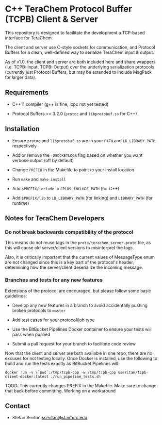 # C++ TeraChem Protocol Buffer (TCPB) Client & Server #

This repository is designed to facilitate the development a TCP-based interface for TeraChem.

The client and server use C-style sockets for communication, and Protocol Buffers for a clean, well-defined way to serialize TeraChem input & output.

As of v1.0, the client and server are both included here and share wrappers (i.e. TCPB::Input, TCPB::Output) over the underlying serialization protocols (currently just Protocol Buffers, but may be extended to include MsgPack for larger data).

## Requirements

* C++11 compiler (g++ is fine, icpc not yet tested)

* Protocol Buffers >= 3.2.0 (`protoc` and `libprotobuf.so` for C++)

## Installation

* Ensure `protoc` and `libprotobuf.so` are in your `PATH` and `LD_LIBRARY_PATH`, respectively

* Add or remove the `-DSOCKETLOGS` flag based on whether you want verbose output (off by default)

* Change `PREFIX` in the Makefile to point to your install location

* Run `make` and `make install`

* Add `$PREFIX/include` to `CPLUS_INCLUDE_PATH` (for C++)

* Add `$PREFIX/lib` to `LD_LIBRARY_PATH` (for linking) and `LIBRARY_PATH` (for runtime)

## Notes for TeraChem Developers

### Do not break backwards compatibility of the protocol

This means do not reuse tags in the `proto/terachem_server.proto` file,
as this will cause old server/client versions to misinterpret the tags.

Also, it is critically important that the current values of MessageType enum
are not changed since this is a key part of the protocol's header,
determining how the server/client deserialize the incoming message.

### Branches and tests for any new features

Extensions of the protocol are encouraged, but please follow some basic guidelines:

* Develop any new features in a branch to avoid accidentally pushing broken protocols to `master`

* Add test cases for your protocol/job type

* Use the BitBucket Pipelines Docker container to ensure your tests will pass when pushed

* Submit a pull request for your branch to facilitate code review

Now that the client and server are both available in one repo, there are no excuses for not testing locally.
Once Docker is installed, use the following to build and run the tests exactly as BitBucket Pipelines will.
```
docker run -v \`pwd`:/tmp/tcpb-cpp -w /tmp/tcpb-cpp sseritan/tcpb-client-docker:latest ./run_pipeline_tests.sh
```
TODO: This currently changes PREFIX in the Makefile. Make sure to change that back before committing. Working on a workaround

## Contact

* Stefan Seritan <sseritan@stanford.edu>
